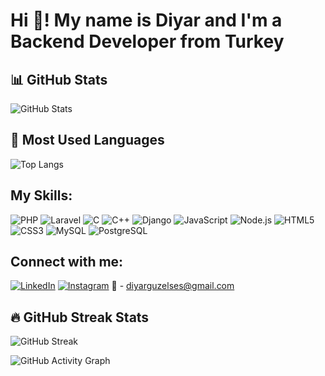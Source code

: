 # Hi 👋! My name is Diyar and I'm a Backend Developer from Turkey

## 📊 GitHub Stats
![GitHub Stats](https://github-readme-stats.vercel.app/api?username=diyarguzelses&show_icons=true&theme=tokyonight)

## 🚀 Most Used Languages
![Top Langs](https://github-readme-stats.vercel.app/api/top-langs/?username=diyarguzelses&layout=compact&theme=tokyonight)


## My Skills:

![PHP](https://img.shields.io/badge/PHP-777BB4?style=for-the-badge&logo=php&logoColor=white)
![Laravel](https://img.shields.io/badge/Laravel-FF2D20?style=for-the-badge&logo=laravel&logoColor=white)
![C](https://img.shields.io/badge/C-00599C?style=for-the-badge&logo=c&logoColor=white)
![C++](https://img.shields.io/badge/C%2B%2B-00599C?style=for-the-badge&logo=c%2B%2B&logoColor=white)
![Django](https://img.shields.io/badge/Django-092E20?style=for-the-badge&logo=django&logoColor=white)
![JavaScript](https://img.shields.io/badge/JavaScript-F7DF1E?style=for-the-badge&logo=javascript&logoColor=black)
![Node.js](https://img.shields.io/badge/Node.js-339933?style=for-the-badge&logo=nodedotjs&logoColor=white)
![HTML5](https://img.shields.io/badge/HTML5-E34F26?style=for-the-badge&logo=html5&logoColor=white)
![CSS3](https://img.shields.io/badge/CSS3-1572B6?style=for-the-badge&logo=css3&logoColor=white)
![MySQL](https://img.shields.io/badge/MySQL-4479A1?style=for-the-badge&logo=mysql&logoColor=white)
![PostgreSQL](https://img.shields.io/badge/PostgreSQL-316192?style=for-the-badge&logo=postgresql&logoColor=white)

## Connect with me:
[![LinkedIn](https://img.shields.io/badge/LinkedIn-0077B5?style=for-the-badge&logo=linkedin&logoColor=white)](https://www.linkedin.com/in/diyarguzelses/)
[![Instagram](https://img.shields.io/badge/Instagram-E4405F?style=for-the-badge&logo=instagram&logoColor=white)](https://www.instagram.com/diyarguzelses/)
📧 - [diyarguzelses@gmail.com](mailto:diyarguzelses@gmail.com)




## 🔥 GitHub Streak Stats
![GitHub Streak](https://streak-stats.demolab.com?user=diyarguzelses&theme=tokyonight&hide_border=true)


![GitHub Activity Graph](https://github-readme-activity-graph.vercel.app/graph?username=diyarguzelses&theme=tokyonight)


